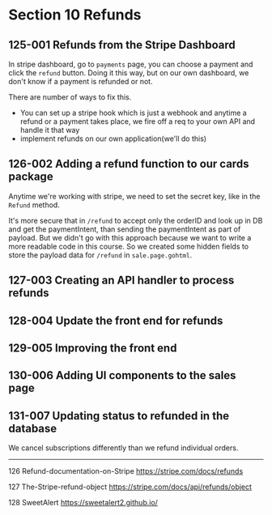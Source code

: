# Section 10 Refunds

## 125-001 Refunds from the Stripe Dashboard
In stripe dashboard, go to `payments` page, you can choose a payment and click the `refund` button. Doing it this way, but on our own dashboard,
we don't know if a payment is refunded or not.

There are number of ways to fix this.

- You can set up a stripe hook which is just a webhook and anytime a refund or a payment takes place, we fire off a req to your own API and handle it that way
- implement refunds on our own application(we'll do this)

## 126-002 Adding a refund function to our cards package
Anytime we're working with stripe, we need to set the secret key, like in the `Refund` method.

It's more secure that in `/refund` to accept only the orderID and look up in DB and get the paymentIntent, than sending the paymentIntent as part of
payload. But we didn't go with this approach because we want to write a more readable code in this course. So we created some hidden fields to store
the payload data for `/refund` in `sale.page.gohtml`.

## 127-003 Creating an API handler to process refunds

## 128-004 Update the front end for refunds

## 129-005 Improving the front end

## 130-006 Adding UI components to the sales page

## 131-007 Updating status to refunded in the database
We cancel subscriptions differently than we refund individual orders.

---

126 Refund-documentation-on-Stripe
https://stripe.com/docs/refunds

127 The-Stripe-refund-object
https://stripe.com/docs/api/refunds/object

128 SweetAlert
https://sweetalert2.github.io/
